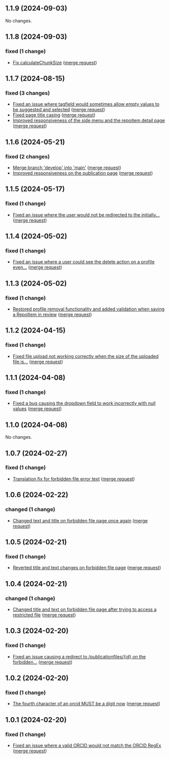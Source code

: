## 1.1.9 (2024-09-03)

No changes.

## 1.1.8 (2024-09-03)

### fixed (1 change)

- [Fix calculateChunkSize](https://gitlab.zooma.cloud/zooma/surf/Sharekit/surf-sharekit-frontend/-/commit/035a6e7740501c5a4fd17f390b24b82251720977) ([merge request](https://gitlab.zooma.cloud/zooma/surf/Sharekit/surf-sharekit-frontend/-/merge_requests/322))

## 1.1.7 (2024-08-15)

### fixed (3 changes)

- [Fixed an issue where tagfield would sometimes allow empty values to be suggested and selected](https://gitlab.zooma.cloud/zooma/surf/Sharekit/surf-sharekit-frontend/-/commit/09fd30185cc38eef71ae3a0c5e3d7b3ab5edf27d) ([merge request](https://gitlab.zooma.cloud/zooma/surf/Sharekit/surf-sharekit-frontend/-/merge_requests/318))
- [Fixed page title casing](https://gitlab.zooma.cloud/zooma/surf/Sharekit/surf-sharekit-frontend/-/commit/bf586a858c0fbbd5488436c5efadb7c56fd297d3) ([merge request](https://gitlab.zooma.cloud/zooma/surf/Sharekit/surf-sharekit-frontend/-/merge_requests/304))
- [Improved responsiveness of the side menu and the repoitem detail page](https://gitlab.zooma.cloud/zooma/surf/Sharekit/surf-sharekit-frontend/-/commit/911ee1c23026f7756799f6406a5f897f6324b8b0) ([merge request](https://gitlab.zooma.cloud/zooma/surf/Sharekit/surf-sharekit-frontend/-/merge_requests/302))

## 1.1.6 (2024-05-21)

### fixed (2 changes)

- [Merge branch 'develop' into 'main'](zooma/surf/Sharekit/surf-sharekit-frontend@2d48f5a9ecf4347386aec75dff4ec8ac70dc26d2) ([merge request](zooma/surf/Sharekit/surf-sharekit-frontend!298))
- [Improved responsiveness on the publication page](zooma/surf/Sharekit/surf-sharekit-frontend@72f3c2de8d1142a280126486900a342df7b98b6a) ([merge request](zooma/surf/Sharekit/surf-sharekit-frontend!291))

## 1.1.5 (2024-05-17)

### fixed (1 change)

- [Fixed an issue where the user would not be redirected to the initially...](zooma/surf/Sharekit/surf-sharekit-frontend@1577247b95454a5d4b10a756d70a75351fcf7e8a) ([merge request](zooma/surf/Sharekit/surf-sharekit-frontend!289))

## 1.1.4 (2024-05-02)

### fixed (1 change)

- [Fixed an issue where a user could see the delete action on a profile even...](zooma/surf/Sharekit/surf-sharekit-frontend@f001eff78f037137a5cbb95a9320db9127134b9d) ([merge request](zooma/surf/Sharekit/surf-sharekit-frontend!285))

## 1.1.3 (2024-05-02)

### fixed (1 change)

- [Restored profile removal functionality and added validation when saving a RepoItem in review](zooma/surf/Sharekit/surf-sharekit-frontend@d5bc538dc51429c8ef53f10251615a1faf01c9ec) ([merge request](zooma/surf/Sharekit/surf-sharekit-frontend!283))

## 1.1.2 (2024-04-15)

### fixed (1 change)

- [Fixed file upload not working correctly when the size of the uploaded file is...](zooma/surf/Sharekit/surf-sharekit-frontend@517e13e614311c0121deca70c50e7483b90b34b8) ([merge request](zooma/surf/Sharekit/surf-sharekit-frontend!280))

## 1.1.1 (2024-04-08)

### fixed (1 change)

- [Fixed a bug causing the dropdown field to work incorrectly with null values](zooma/surf/Sharekit/surf-sharekit-frontend@476ad681d9ba9df26d1c2aed653a2282853ab4eb) ([merge request](zooma/surf/Sharekit/surf-sharekit-frontend!242))

## 1.1.0 (2024-04-08)

No changes.

## 1.0.7 (2024-02-27)

### fixed (1 change)

- [Translation fix for forbidden file error text](zooma/surf/Sharekit/surf-sharekit-frontend@70971750782f2451c51038e6d7ba99a9549fe588) ([merge request](zooma/surf/Sharekit/surf-sharekit-frontend!220))

## 1.0.6 (2024-02-22)

### changed (1 change)

- [Changed text and title on forbidden file page once again](zooma/surf/Sharekit/surf-sharekit-frontend@dae86efa2179e8713c79a973e42962a5eeb25a49) ([merge request](zooma/surf/Sharekit/surf-sharekit-frontend!216))

## 1.0.5 (2024-02-21)

### fixed (1 change)

- [Reverted title and text changes on forbidden file page](zooma/surf/Sharekit/surf-sharekit-frontend@1ee701984da2fc110cc12d55c7038104da9bc3b5) ([merge request](zooma/surf/Sharekit/surf-sharekit-frontend!213))

## 1.0.4 (2024-02-21)

### changed (1 change)

- [Changed title and text on forbidden file page after trying to access a restricted file](zooma/surf/Sharekit/surf-sharekit-frontend@df1d97103cbcadc26e80a3a495fc62241e5de40c) ([merge request](zooma/surf/Sharekit/surf-sharekit-frontend!211))

## 1.0.3 (2024-02-20)

### fixed (1 change)

- [Fixed an issue causing a redirect to /publicationfiles/{id} on the forbidden...](zooma/surf/Sharekit/surf-sharekit-frontend@c53dc749fad359eeb11b7bcdcd887465641ecfba) ([merge request](zooma/surf/Sharekit/surf-sharekit-frontend!209))

## 1.0.2 (2024-02-20)

### fixed (1 change)

- [The fourth character of an orcid MUST be a digit now](zooma/surf/Sharekit/surf-sharekit-frontend@03ce14c5b0d14dd4c256778becee37b4d0368db7) ([merge request](zooma/surf/Sharekit/surf-sharekit-frontend!206))

## 1.0.1 (2024-02-20)

### fixed (1 change)

- [Fixed an issue where a valid ORCID would not match the ORCID RegEx](zooma/surf/Sharekit/surf-sharekit-frontend@d8f9103d9ebd06b6e3a2da806114c99560595904) ([merge request](zooma/surf/Sharekit/surf-sharekit-frontend!204))
